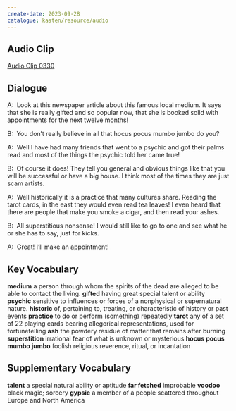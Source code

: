 ```yaml
---
create-date: 2023-09-28
catalogue: kasten/resource/audio
---
```


## Audio Clip
[Audio Clip 0330](https://archive.org/download/englishpod_all/englishpod_0330dg.mp3)

## Dialogue
A:  Look at this newspaper article about this famous local medium.  It says that she is really gifted and so popular now, that she is booked solid with appointments for the next twelve months!

B:  You don’t really believe in all that hocus pocus mumbo jumbo do you?

A:  Well I have had many friends that went to a psychic and got their palms read and most of the things the psychic told her came true!

B:  Of course it does!  They tell you general and obvious things like that you will be successful or have a big house.  I think most of the times they are just scam artists.

A:  Well historically it is a practice that many cultures share.  Reading the tarot cards, in the east they would even read tea leaves! I even heard that there are people that make you smoke a cigar, and then read your ashes.

B:  All superstitious nonsense!  I would still like to go to one and see what he or she has to say, just for kicks.

A:  Great!  I’ll make an appointment!

## Key Vocabulary
**medium**                       a person through whom the spirits of the dead are alleged to be able to contact the living.
**gifted**                       having great special talent or ability
**psychic**                      sensitive to influences or forces of a nonphysical or supernatural nature.
**historic**                     of, pertaining to, treating, or characteristic of history or past events
**practice**                     to do or perform (something) repeatedly
**tarot**                        any of a set of 22 playing cards bearing allegorical representations, used for fortunetelling
**ash**                          the powdery residue of matter that remains after burning
**superstition**                 irrational fear of what is unknown or mysterious
**hocus pocus mumbo jumbo**      foolish religious reverence, ritual, or incantation

## Supplementary Vocabulary
**talent**           a special natural ability or aptitude
**far fetched**      improbable
**voodoo**           black magic; sorcery
**gypsie**           a member of a people scattered throughout Europe and North America
